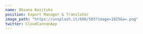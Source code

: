 ```yaml
---
name: Oksana Kozitska
position: Export Manager & Translator
image_path: "https://unsplash.it/600/503?image=1025&a=.png"
twitter: CloudCannonApp
---
```

